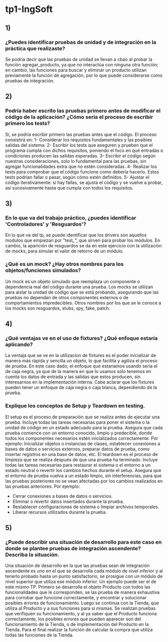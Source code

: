 # tp1-IngSoft
## 1)
### ¿Puedes identificar pruebas de unidad y de integración en la práctica que realizaste?
Se podría decir que las pruebas de unidad se llevan a cbao al probar la función agregar_producto, ya que no interactúa con ninguna otra función; en cambio, las funciones para buscar y eliminar un producto utilizan previamente la función de agregación, por lo que puede considerarse como pruebas de integración.

## 2)
### Podría haber escrito las pruebas primero antes de modificar el código de la aplicación? ¿Cómo sería el proceso de escribir primero los tests?
Sí, se podría escribir primero las pruebas antes que el código. El proceso consistirá en:
1- Considerar los requisitos fundamentales y las posibles salidas del sistema.
2- Escribir los tests que aseguren y prueben que el programa cumpla con dichos requisitos, poniendo el foco en qué entradas o condiciones producen las salidas esperadas.
3- Escribir el código según nuestras consideraciones, solo lo fundamental para las pruebas, sin agregar funcionalidades extra que no estén consideradas.
4- Realizar los tests para comprobar que el código funcione como debería hacerlo. Estos tests podrían fallar o pasar, según cómo estén definidos.
5- Ajustar el código iterativamente: si hay fallas, se ajusta el código y se vuelve a probar, así sucesivamente hasta que cumpla con todos los requisitos.

## 3)
### En lo que va del trabajo práctico, ¿puedes identificar 'Controladores' y 'Resguardos'?
En lo que va del tp, se puede identificar que los drivers son aquellos modulos que empiezan por "test_", que sirven para probar los módulos. En cambio, la aparición de resguardos se da en este ejercicio con la utilización de mocks, para simular el valor de retorno de un módulo.
### ¿Qué es un mock? ¿Hay otros nombres para los objetos/funciones simulados?
Un mock es un objeto simulado que reemplaza un componente o dependencia real del código durante una prueba. Los mocks se utilizan para aislar la unidad de código que se está probando, asegurando que las pruebas no dependan de otros componentes externos o de comportamientos impredecibles. Otros nombres por los que se le conoce a los mocks son resguardos, stubs, spy, fake, patch.

## 4)
### ¿Qué ventajas ve en el uso de fixtures? ¿Qué enfoque estaría aplicando?
La ventaja que se ve en la utilizacion de fixtures es el poder inicializar de manera más rápida y sencilla un objeto, lo que facilita y agiliza el proceso de prueba.
En este caso dado, el enfoque que estaríamos usando sería el de caja negra, ya que de la manera en que lo usamos solo tenemos en cuenta los datos de entrada y las salidas que estos producen, sin interesarnos en la implementación interna. Cabe aclarar que los fixtures pueden tener un enfoque de caja negra o caja blanca, dependiendo de la prueba.
### Explique los conceptos de Setup y Teardown en testing.
El setup es el proceso de preparación que se realiza antes de ejecutar una prueba. Incluye todas las tareas necesarias para poner el sistema o la unidad de código en un estado adecuado para la prueba. Asegura que cada prueba comience con un entorno conocido, limpio y predecible, donde todos los componentes necesarios estén inicializados correctamente. Por ejemplo: Inicializar objetos o instancias de clases, establecer conexiones a bases de datos o servicios externos, preparar datos de prueba, como insertar registros en una base de datos, etc.
El teardown es el proceso de limpieza que se realiza después de que una prueba ha terminado. Incluye todas las tareas necesarias para restaurar el sistema o el entorno a un estado neutral o revertir los cambios hechos durante el setup. Asegura que el entorno de prueba vuelva a un estado limpio, sin interferencias, para que las pruebas posteriores no se vean afectadas por los cambios realizados en las pruebas anteriores. Por ejemplo:
- Cerrar conexiones a bases de datos o servicios.
- Eliminar o revertir datos insertados durante la prueba.
- Restablecer configuraciones de sistema o limpiar archivos temporales.
- Liberar recursos utilizados durante la prueba.

## 5)
### ¿Puede describir una situación de desarrollo para este caso en donde se plantee pruebas de integración ascendente? Describa la situación.
Una situación de desarrollo en la que las pruebas sean de integración ascendente es uno en el que se desarrolla cada módulo de nivel inferior y al tenerlo probado hasta un punto satisfactorio, se prosigue con un módulo de nivel superior que utiliza ese módulo inferior.
Un ejemplo puede ser el de este mismo TP. Primero se desarrolla el objeto Producto con todos las funcionalidades que le corresponden, se las prueba de manera exhaustiva para corrobar que funcione correctamente, y encontrar y solucionar posibles errores de funcionamiento. Luego se continua con la Tienda, que utiliza al Producto y a sus funciones para sí mismas. Se realizan pruebas que verifiquen su funcionamiento, y al ya saber que el Producto funciona correctamente, los posibles errores que pueden aparecer son del funcionamiento de la Tienda, o de implementación del Producto en la Tienda. Para el final realizar la función de calcular la compra que utiliza todas las funciones de la Tienda.
